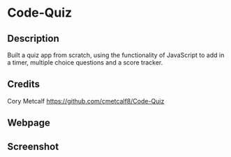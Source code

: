 # Code-Quiz

## Description
Built a quiz app from scratch, using the functionality of JavaScript to add in a timer, multiple choice questions and a score tracker. 

## Credits
Cory Metcalf https://github.com/cmetcalf8/Code-Quiz

## Webpage


## Screenshot
